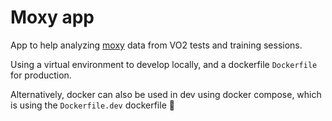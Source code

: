 # Moxy app

App to help analyzing [moxy](https://www.moxymonitor.com/) data from VO2 tests and training sessions.

Using a virtual environment to develop locally, and a dockerfile `Dockerfile` for production.

Alternatively, docker can also be used in dev using docker compose, which is using the `Dockerfile.dev` dockerfile 🚀
